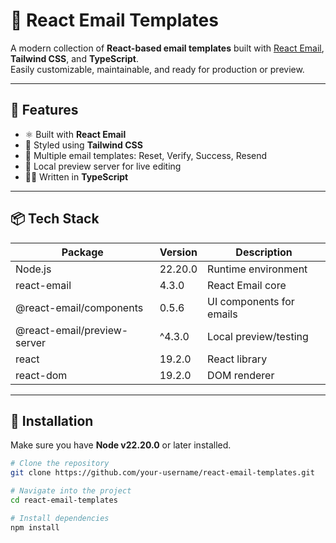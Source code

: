 # 📧 React Email Templates

A modern collection of **React-based email templates** built with [React Email](https://react.email/), **Tailwind CSS**, and **TypeScript**.  
Easily customizable, maintainable, and ready for production or preview.

---

## 🚀 Features

- ⚛️ Built with **React Email**
- 🎨 Styled using **Tailwind CSS**
- 💌 Multiple email templates: Reset, Verify, Success, Resend
- 🔧 Local preview server for live editing
- 🧑‍💻 Written in **TypeScript**

---

## 📦 Tech Stack

| Package | Version | Description |
|----------|----------|-------------|
| Node.js | 22.20.0 | Runtime environment |
| react-email | 4.3.0 | React Email core |
| @react-email/components | 0.5.6 | UI components for emails |
| @react-email/preview-server | ^4.3.0 | Local preview/testing |
| react | 19.2.0 | React library |
| react-dom | 19.2.0 | DOM renderer |

---

## 🧰 Installation

Make sure you have **Node v22.20.0** or later installed.

```bash
# Clone the repository
git clone https://github.com/your-username/react-email-templates.git

# Navigate into the project
cd react-email-templates

# Install dependencies
npm install
